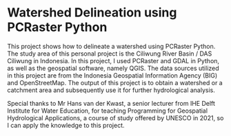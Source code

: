 # Watershed Delineation using PCRaster Python
This project shows how to delineate a watershed using PCRaster Python. The study area of this personal project is the Ciliwung River Basin / DAS Ciliwung in Indonesia.
In this project, I used PCRaster and GDAL in Python, as well as the geospatial software, namely QGIS. The data sources utilized in this project are from the Indonesia Geospatial Information Agency (BIG) and OpenStreetMap.
The output of this project is to obtain a watershed or a catchment area and subsequently use it for further hydrological analysis.

Special thanks to Mr Hans van der Kwast, a senior lecturer from IHE Delft Institute for Water Education, for teaching Programming for Geospatial Hydrological Applications, a course of study offered by UNESCO in 2021, so I can apply the knowledge to this project.
